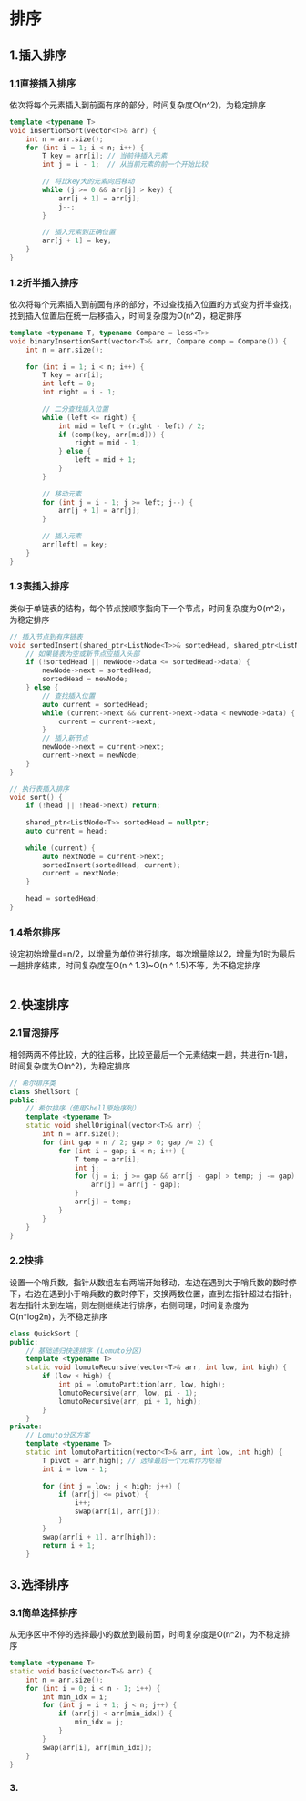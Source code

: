 # 排序
## 1.插入排序
### 1.1直接插入排序
依次将每个元素插入到前面有序的部分，时间复杂度O(n^2)，为稳定排序
```c++
template <typename T>
void insertionSort(vector<T>& arr) {
    int n = arr.size();
    for (int i = 1; i < n; i++) {
        T key = arr[i]; // 当前待插入元素
        int j = i - 1;  // 从当前元素的前一个开始比较
        
        // 将比key大的元素向后移动
        while (j >= 0 && arr[j] > key) {
            arr[j + 1] = arr[j];
            j--;
        }
        
        // 插入元素到正确位置
        arr[j + 1] = key;
    }
}
```
### 1.2折半插入排序
依次将每个元素插入到前面有序的部分，不过查找插入位置的方式变为折半查找，找到插入位置后在统一后移插入，时间复杂度为O(n^2)，稳定排序
```c++
template <typename T, typename Compare = less<T>>
void binaryInsertionSort(vector<T>& arr, Compare comp = Compare()) {
    int n = arr.size();
    
    for (int i = 1; i < n; i++) {
        T key = arr[i];
        int left = 0;
        int right = i - 1;
        
        // 二分查找插入位置
        while (left <= right) {
            int mid = left + (right - left) / 2;
            if (comp(key, arr[mid])) {
                right = mid - 1;
            } else {
                left = mid + 1;
            }
        }
        
        // 移动元素
        for (int j = i - 1; j >= left; j--) {
            arr[j + 1] = arr[j];
        }
        
        // 插入元素
        arr[left] = key;
    }
}
```
### 1.3表插入排序
类似于单链表的结构，每个节点按顺序指向下一个节点，时间复杂度为O(n^2)，为稳定排序
```c++
// 插入节点到有序链表
void sortedInsert(shared_ptr<ListNode<T>>& sortedHead, shared_ptr<ListNode<T>> newNode) {
    // 如果链表为空或新节点应插入头部
    if (!sortedHead || newNode->data <= sortedHead->data) {
        newNode->next = sortedHead;
        sortedHead = newNode;
    } else {
        // 查找插入位置
        auto current = sortedHead;
        while (current->next && current->next->data < newNode->data) {
            current = current->next;
        }
        // 插入新节点
        newNode->next = current->next;
        current->next = newNode;
    }
}

// 执行表插入排序
void sort() {
    if (!head || !head->next) return;
    
    shared_ptr<ListNode<T>> sortedHead = nullptr;
    auto current = head;
    
    while (current) {
        auto nextNode = current->next;
        sortedInsert(sortedHead, current);
        current = nextNode;
    }
    
    head = sortedHead;
}
```
### 1.4希尔排序
设定初始增量d=n/2，以增量为单位进行排序，每次增量除以2，增量为1时为最后一趟排序结束，时间复杂度在O(n ^ 1.3)~O(n ^ 1.5)不等，为不稳定排序
```c++
```
## 2.快速排序
### 2.1冒泡排序
相邻两两不停比较，大的往后移，比较至最后一个元素结束一趟，共进行n-1趟，时间复杂度为O(n^2)，为稳定排序
```c++
// 希尔排序类
class ShellSort {
public:
	// 希尔排序（使用Shell原始序列）
    template <typename T>
    static void shellOriginal(vector<T>& arr) {
        int n = arr.size();
        for (int gap = n / 2; gap > 0; gap /= 2) {
            for (int i = gap; i < n; i++) {
                T temp = arr[i];
                int j;
                for (j = i; j >= gap && arr[j - gap] > temp; j -= gap) {
                    arr[j] = arr[j - gap];
                }
                arr[j] = temp;
            }
        }
    }
}
```
### 2.2快排
设置一个哨兵数，指针从数组左右两端开始移动，左边在遇到大于哨兵数的数时停下，右边在遇到小于哨兵数的数时停下，交换两数位置，直到左指针超过右指针，若左指针未到左端，则左侧继续进行排序，右侧同理，时间复杂度为O(n*log2n)，为不稳定排序
```c++
class QuickSort {
public:
    // 基础递归快速排序 (Lomuto分区)
    template <typename T>
    static void lomutoRecursive(vector<T>& arr, int low, int high) {
        if (low < high) {
            int pi = lomutoPartition(arr, low, high);
            lomutoRecursive(arr, low, pi - 1);
            lomutoRecursive(arr, pi + 1, high);
        }
    }
private:
    // Lomuto分区方案
    template <typename T>
    static int lomutoPartition(vector<T>& arr, int low, int high) {
        T pivot = arr[high]; // 选择最后一个元素作为枢轴
        int i = low - 1;
        
        for (int j = low; j < high; j++) {
            if (arr[j] <= pivot) {
                i++;
                swap(arr[i], arr[j]);
            }
        }
        swap(arr[i + 1], arr[high]);
        return i + 1;
    }
```
## 3.选择排序
### 3.1简单选择排序
从无序区中不停的选择最小的数放到最前面，时间复杂度是O(n^2)，为不稳定排序
```c++
template <typename T>
static void basic(vector<T>& arr) {
    int n = arr.size();
    for (int i = 0; i < n - 1; i++) {
        int min_idx = i;
        for (int j = i + 1; j < n; j++) {
            if (arr[j] < arr[min_idx]) {
                min_idx = j;
            }
        }
        swap(arr[i], arr[min_idx]);
    }
}
```
### 3.
<!--stackedit_data:
eyJoaXN0b3J5IjpbLTEwMjY4OTI2MTAsMjA4NDMxNTgsLTIwMz
AzMzI1OTgsLTIxMzI2NjIyNjUsMjY1NjY3MjQwLDYwMzQ2MTc2
MCw0ODUwNjY1ODcsMTg3NzA4MDddfQ==
-->
